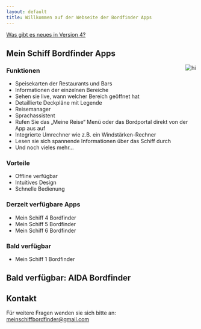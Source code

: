 ```yaml
---
layout: default
title: Willkommen auf der Webseite der Bordfinder Apps
---
```


<!--# [Changelog](./changelog.md)   [Kontakt](./contact.html)-->

[Was gibt es neues in Version 4?](./whatsnew4.0.md)

## Mein Schiff Bordfinder Apps

<img src="./Promo4.0Resources/promoDynamicAppereance.gif" alt="hi" class="inline" align="right"/>

### Funktionen

- Speisekarten der Restaurants und Bars
- Informationen der einzelnen Bereiche
- Sehen sie live, wann welcher Bereich geöffnet hat
- Detaillierte Deckpläne mit Legende
- Reisemanager
- Sprachassistent
- Rufen Sie das „Meine Reise“ Menü oder das Bordportal direkt von der App aus auf
- Integrierte Umrechner wie z.B. ein Windstärken-Rechner
- Lesen sie sich spannende Informationen über das Schiff durch
- Und noch vieles mehr...

### Vorteile

- Offline verfügbar
- Intuitives Design
- Schnelle Bedienung

### Derzeit verfügbare Apps

- Mein Schiff 4 Bordfinder  
- Mein Schiff 5 Bordfinder
- Mein Schiff 6 Bordfinder

### Bald verfügbar

- Mein Schiff 1 Bordfinder

## Bald verfügbar: AIDA Bordfinder


## Kontakt

Für weitere Fragen wenden sie sich bitte an: <meinschiffbordfinder@gmail.com>
